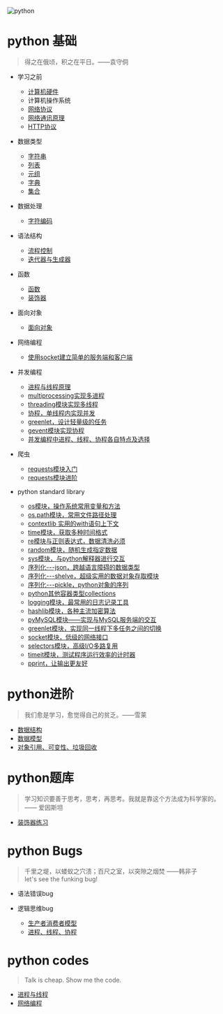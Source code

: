 ![python](https://github.com/ZiaWang/Hello/blob/master/picture/python.jpg?raw=true)

# python 基础
> 得之在俄顷，积之在平日。——袁守侗

- 学习之前
	- [计算机硬件](basic_knowledge_of_python/hardware.md)
	- 计算机操作系统
	- [网络协议](basic_knowledge_of_python/internet_protocol.md)
	- [网络通讯原理](basic_knowledge_of_python/network_protocol.md)
	- [HTTP协议](basic_knowledge_of_python/HTTP_protocol.md)

- 数据类型
	- [字符串](basic_knowledge_of_python/string.md)
	- [列表](basic_knowledge_of_python/list.md)
	- [元组](basic_knowledge_of_python/tuple.md)
	- [字典](basic_knowledge_of_python/dictionary.md)
	- [集合](basic_knowledge_of_python/set.md)
- 数据处理
	- [字符编码](basic_knowledge_of_python/character_encoding.md)

- 语法结构 
	- [流程控制](basic_knowledge_of_python/process_control.md)
	- [迭代器与生成器](basic_knowledge_of_python/iterator_generator.md)


- 函数
	- [函数](basic_knowledge_of_python/function.md)
	- [装饰器](basic_knowledge_of_python/decorator.md)

- 面向对象
	- [面向对象](basic_knowledge_of_python/class_and_object.md)

- 网络编程
	- [使用socket建立简单的服务端和客户端]()

- 并发编程
	- [进程与线程原理](basic_knowledge_of_python/processes_and_threads.md)
	- [multiprocessing实现多进程](basic_knowledge_of_python/multiprocessing.md)
	- [threading模块实现多线程](basic_knowledge_of_python/threading.md) 
	- [协程，单线程内实现并发](basic_knowledge_of_python/coroutines.md)
	- [greenlet，设计轻量级的任务](basic_knowledge_of_python/greenlet.md)
	- [gevent模块实现协程]()
	- [并发编程中进程、线程、协程各自特点及选择]()

- 爬虫
	- [requests模块入门](basic_knowledge_of_python/tutorial_requests.md)
	- [requests模块进阶](basic_knowledge_of_python/advanced_requests.md)

- python standard library
	- [os模块，操作系统常用变量和方法](basic_knowledge_of_python/os.md)
	- [os.path模块，常用文件路径处理](basic_knowledge_of_python/os_path.md)
	- [contextlib 实用的with语句上下文](basic_knowledge_of_python/contextlib.md)
	- [time模块，获取多种时间格式](basic_knowledge_of_python/time.md)
	- [re模块与正则表达式，数据清洗必须](basic_knowledge_of_python/re.md)
	- [random模块，随机生成指定数据](basic_knowledge_of_python/random.md)
	- [sys模块，与python解释器进行交互](basic_knowledge_of_python/sys.md)
	- [序列化---json，跨越语言障碍的数据类型](basic_knowledge_of_python/json.md)
	- [序列化---shelve，超级实用的数据对象存取模块](basic_knowledge_of_python/shelve.md)
	- [序列化---pickle，python对象的序列](basic_knowledge_of_python/pickle.md)
	- [python其他容器类型collections](basic_knowledge_of_python/collections.md)
	- [logging模块，最常用的日志记录工具](basic_knowledge_of_python/logging.md)
	- [hashlib模块，各种主流加密算法](basic_knowledge_of_python/hashlib.md)
	- [pyMySQL模块——实现与MySQL服务端的交互](basic_knowledge_of_python/pymysql.md)
	- [greenlet模块，实现同一线程下多任务之间的切换](basic_knowledge_of_python/greenlet.md)
	- [socket模块，低级的网络接口](basic_knowledge_of_python/socket.md)
	- [selectors模块，高级I/O多路复用]()
	- [timeit模块，测试程序运行效率的计时器](basic_knowledge_of_python/timeit.md)
	- [pprint，让输出更友好](basic_knowledge_of_python/pprint.md)
	                                                                                                                        
# python进阶
> 我们愈是学习，愈觉得自己的贫乏。——雪莱

- [数据结构](advanced_knowledge_of_python/data_structure.md)
- [数据模型](advanced_knowledge_of_python/data_model.md)
- [对象引用、可变性、垃圾回收](advanced_knowledge_of_python/object_reference_garbage.md)

# python题库
> 学习知识要善于思考，思考，再思考。我就是靠这个方法成为科学家的。—— 爱因斯坦

- [装饰器练习](question_bank/question_bank_decorator.md)

# python Bugs
> 千里之堤，以蝼蚁之穴溃；百尺之室，以突隙之烟焚   ——韩非子     
> let's see the funking bug!

- 语法错误bug

- 逻辑思维bug
	- [生产者消费者模型](python_bugs/producer_customer.md)
	- [进程、线程、协程](python_bugs/process_thread_coroutine)

# python codes
> Talk is cheap. Show me the code.

- [进程与线程](show_me_your_code/process_thread_coroutine.md)
- [网络编程](show_me_your_code/internet_program.md)
